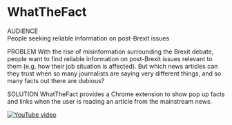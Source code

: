 # WhatTheFact

AUDIENCE  
People seeking reliable information on post-Brexit issues 

PROBLEM
 With the rise of misinformation surrounding the Brexit debate, people want to find reliable information on post-Brexit issues relevant to them (e.g. how their job situation is affected). But which news articles can they trust when so many journalists are saying very different things, and so many facts out there are dubious?

SOLUTION
 WhatTheFact provides a Chrome extension to show pop up facts and links when the user is reading an article from the mainstream news. 

[![YouTube video](http://img.youtube.com/vi/MrPCj9Qv3nE/0.jpg)](http://www.youtube.com/watch?v=MrPCj9Qv3nE "What the Fact project introduction")
